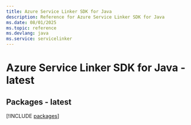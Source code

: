 ```yaml
---
title: Azure Service Linker SDK for Java
description: Reference for Azure Service Linker SDK for Java
ms.date: 08/01/2025
ms.topic: reference
ms.devlang: java
ms.service: servicelinker
---
```

# Azure Service Linker SDK for Java - latest
## Packages - latest
[!INCLUDE [packages](service-linker-index.md)]